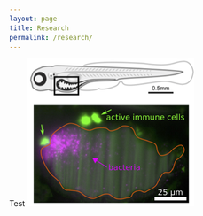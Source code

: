 ```yaml
---
layout: page
title: Research
permalink: /research/
---
```

Test
![example microscopy image](/assets/tnf_example.png)
